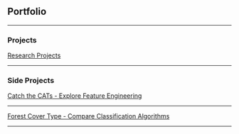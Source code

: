 ## Portfolio

---

### Projects

[Research Projects](/projects/visual-information-processing.md)

---

### Side Projects

[Catch the CATs - Explore Feature Engineering](/projects/catch-the-cats.md)
<!-- <img src="images/dummy_thumbnail.jpg?raw=true"/> -->

---
[Forest Cover Type - Compare Classification Algorithms](/projects/forest-cover-type.md)
<!-- <img src="images/dummy_thumbnail.jpg?raw=true"/> -->

---

<!-- ### Side Projects

- [Project 1 Title](http://example.com/)
- [Project 2 Title](http://example.com/)
- [Project 3 Title](http://example.com/)
- [Project 4 Title](http://example.com/)
- [Project 5 Title](http://example.com/) -->

